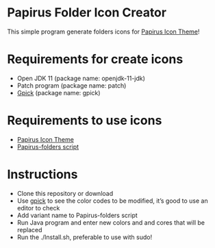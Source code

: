 # Papirus Folder Icon Creator
 This simple program generate folders icons for <a href="https://github.com/PapirusDevelopmentTeam/papirus-icon-theme">Papirus Icon Theme</a>!

# Requirements for create icons
 - Open JDK 11 (package name: openjdk-11-jdk)
 - Patch program (package name: patch)
 - <a href="https://github.com/thezbyg/gpick">Gpick</a> (package name: gpick)
  

# Requirements to use icons
 - <a href="https://github.com/PapirusDevelopmentTeam/papirus-icon-theme">Papirus Icon Theme</a>
 - <a href="https://github.com/PapirusDevelopmentTeam/papirus-folders">Papirus-folders script</a>

# Instructions
 - Clone this repository or download
 - Use <a href="https://github.com/thezbyg/gpick">gpick</a> to see the color codes to be modified, it’s good to use an editor to check
 - Add variant name to Papirus-folders script
 - Run Java program and enter new colors and and cores that will be replaced
 - Run the ./Install.sh, preferable to use with sudo!

